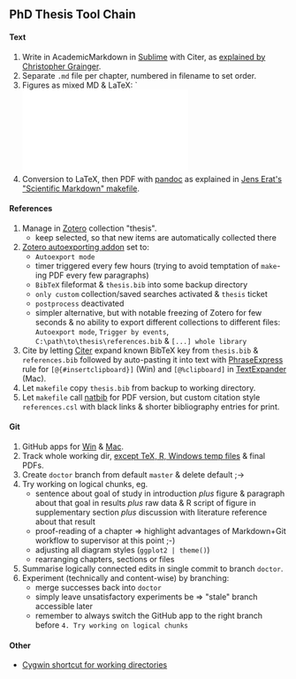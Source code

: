 ## PhD Thesis Tool Chain

#### Text

1. Write in AcademicMarkdown in [Sublime](https://www.sublimetext.com/3) with Citer, as [explained by Christopher Grainger](http://blog.cigrainger.com/2014/07/pandoc-markdown.html).
1. Separate `.md` file per chapter, numbered in filename to set order.
1. Figures as mixed MD & LaTeX: `![**Caption.** Some more legend.\label{label}](images/image.pdf)
1. Conversion to LaTeX, then PDF with [pandoc](http://johnmacfarlane.net/pandoc/) as explained in [Jens Erat's "Scientific Markdown" makefile](https://github.com/JensErat/scientific-markdown/blob/master/makefile).

#### References

1. Manage in [Zotero](https://www.zotero.org/) collection "thesis".
    - keep selected, so that new items are automatically collected there
1. [Zotero autoexporting addon](http://rokdd.de/b/zotero-autoexport/versions) set to:
	- `Autoexport mode`
	- timer triggered every few hours (trying to avoid temptation of `make`-ing PDF every few paragraphs)
	- `BibTeX` fileformat & `thesis.bib` into some backup directory
	- `only custom` collection/saved searches activated & `thesis` ticket
	- `postprocess` deactivated
	- simpler alternative, but with notable freezing of Zotero for few seconds & no ability to export different collections to different files: `Autoexport mode`, `Trigger by events`, `C:\path\to\thesis\references.bib` & `[...] whole library`
1. Cite by letting [Citer](https://github.com/mangecoeur/Citer) expand known BibTeX key from `thesis.bib` & `references.bib` followed by auto-pasting it into text with [PhraseExpress](http://www.phraseexpress.com/index.html) rule for `[@{#insertclipboard}]` (Win) and `[@%clipboard]` in [TextExpander](http://smilesoftware.com/TextExpander/index.html) (Mac).
1. Let `makefile` copy `thesis.bib` from backup to working directory.
1. Let `makefile` call [natbib](http://ctan.org/pkg/natbib) for PDF version, but custom citation style `references.csl` with black links & shorter bibliography entries for print.

#### Git

1. GitHub apps for [Win](https://windows.github.com/) & [Mac](https://mac.github.com/).
1. Track whole working dir, [except TeX, R, Windows temp files](https://github.com/github/gitignore/) & final PDFs.
1. Create `doctor` branch from default `master` & delete default ;->
1. Try working on logical chunks, eg.
    - sentence about goal of study in introduction *plus* figure & paragraph about that goal in results *plus* raw data & R script of figure in supplementary section *plus* discussion with literature reference about that result
    - proof-reading of a chapter => highlight advantages of Markdown+Git workflow to supervisor at this point ;-)
    - adjusting all diagram styles (`ggplot2 | theme()`)
    - rearranging chapters, sections or files
1. Summarise logically connected edits in single commit to branch `doctor`.
1. Experiment (technically and content-wise) by branching:
    - merge successes back into `doctor`
    - simply leave unsatisfactory experiments be => "stale" branch accessible later
    - remember to always switch the GitHub app to the right branch before `4. Try working on logical chunks`

#### Other

- [Cygwin shortcut for working directories](http://stackoverflow.com/a/12010346)
